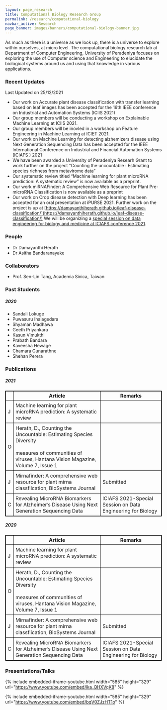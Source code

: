 ```yaml
---
layout: page_research
title: Computational Biology Research Group
permalink: /research/computational-biology
navbar_active: Research
page_banner: images/banners/computational-biology-banner.jpg
---
```


As much as there is a universe as we look up, there is a universe to explore within ourselves, at micro level. The computational biology research lab at Department of Computer Engineering, University of Peradeniya focuses on exploring the use of Computer science and Engineering to elucidate the biological systems around us and using that knowledge in various applications.

### Recent Updates
Last Updated on 25/12/2021

- Our work on Accurate plant disease classification with transfer learning based on leaf images has been accepted for the 16th IEEE conference on Industrial and Automation Systems (ICIIS 2021)
- Our group members will be conducting a workshop on Explainable Machine Learning at ICIIS 2021.
- Our group members will be inovled in a workshop on Feature Engineering in Machine Learning at ICIET 2021.
- Our work on Machine Learning for detecting alzhemizers disease using Next Generation Sequencing Data has been accepted for the IEEE International Conference on Industrial and Financial Automation Systems (ICIAFS ) 2021
- We have been awarded a University of Peradeniya Researh Grant to work further on the project “Counting the uncountable : Estimating species richness from metavirome data”
- Our systematic review titled “Machine learning for plant microRNA prediction: A systematic review” is now available as a preprint.
- Our work miRNAFinder: A Comprehensive Web Resource for Plant Pre-microRNA Classification is now available as a preprint
- Our work on Crop disease detection with Deep learning has been accepted for an oral presentation at iPURSE 2021. Further work on the project is up at [https://damayanthiherath.github.io/leaf-disease-classification/](https://damayanthiherath.github.io/leaf-disease-classification/)
We will be organizing a [special session on data engineering for biology and medicine at ICIAFS conference 2021](http://spsr.sltc.ac.lk/events/iciafs-2021/for-authors/cfp-special-sessions/debm/).

### People

- Dr Damayanthi Herath
- Dr Asitha Bandaranayake

### Collaborators

- Prof. Sen-Lin Tang, Academia Sinica, Taiwan

### Past Students

##### 2020
- Sandali Lokuge
- Puwasuru Ihalagedara
- Shyaman Madhawa
- Geeth Priyankara
- Kasun Vimukthi
- Prabath Bandara
- Kaveesha Hewage
- Chamara Gunarathne
- Shehan Perera

### Publications

##### 2021

|  	| Article 	| Remarks 	|
|---	|---	|---	|
| J 	| Machine learning for plant microRNA prediction: A systematic review 	|  	|
| O 	| Herath, D., Counting the Uncountable: Estimating Species Diversity<br><br>measures of communities of viruses, Hantana Vision Magazine, Volume 7, Issue 1 	|  	|
| J 	| Mirnafinder: A comprehensive web resource for plant mirna classfiication, BioSystems Journal 	| Submitted 	|
| C 	| Revealing MicroRNA Biomarkers for Alzheimer’s Disease Using Next Generation Sequencing Data 	| ICIAFS 2021-Special Session on Data Engineering for Biology 	|


##### 2020

|  	| Article 	| Remarks 	|
|---	|---	|---	|
| J 	| Machine learning for plant microRNA prediction: A systematic review 	|  	|
| O 	| Herath, D., Counting the Uncountable: Estimating Species Diversity<br><br>measures of communities of viruses, Hantana Vision Magazine, Volume 7, Issue 1 	|  	|
| J 	| Mirnafinder: A comprehensive web resource for plant mirna classfiication, BioSystems Journal 	| Submitted 	|
| C 	| Revealing MicroRNA Biomarkers for Alzheimer’s Disease Using Next Generation Sequencing Data 	| ICIAFS 2021-Special Session on Data Engineering for Biology 	|




### Presentations/Talks

{% include embedded-iframe-youtube.html width="585" height="329" url="https://www.youtube.com/embed/lka_QHXVqK8" %}

{% include embedded-iframe-youtube.html width="585" height="329" url="https://www.youtube.com/embed/bqV0ZJzHT1o" %}


<style>
table, th, td {
    border: 1px solid black;
}
td{
    padding: 6px;
}
</style>

